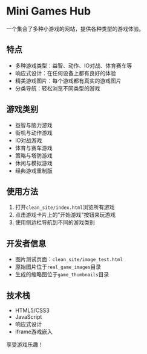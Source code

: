 # Mini Games Hub

一个集合了多种小游戏的网站，提供各种类型的游戏体验。

## 特点

- 多种游戏类型：益智、动作、IO对战、体育赛车等
- 响应式设计：在任何设备上都有良好的体验
- 精美游戏图片：每个游戏都有真实的游戏图片
- 分类导航：轻松浏览不同类型的游戏

## 游戏类别

- 益智与脑力游戏
- 街机与动作游戏
- IO对战游戏
- 体育与赛车游戏
- 策略与塔防游戏
- 休闲与模拟游戏
- 经典游戏重制版

## 使用方法

1. 打开`clean_site/index.html`浏览所有游戏
2. 点击游戏卡片上的"开始游戏"按钮来玩游戏
3. 使用侧边栏导航到不同的游戏类别

## 开发者信息

- 图片测试页面：`clean_site/image_test.html`
- 原始图片位于`real_game_images`目录
- 生成的缩略图位于`game_thumbnails`目录

## 技术栈

- HTML5/CSS3
- JavaScript
- 响应式设计
- iframe游戏嵌入

享受游戏乐趣！
